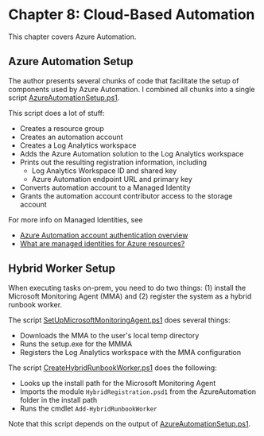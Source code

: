 # Chapter 8: Cloud-Based Automation
This chapter covers Azure Automation.

## Azure Automation Setup
The author presents several chunks of code that facilitate the setup of components used by Azure Automation. I combined all chunks into a single script [AzureAutomationSetup.ps1](AzureAutomationSetup.ps1). 

This script does a lot of stuff:  
- Creates a resource group
- Creates an automation account
- Creates a Log Analytics workspace
- Adds the Azure Automation solution to the Log Analytics workspace
- Prints out the resulting registration information, including
  - Log Analytics Workspace ID and shared key
  - Azure Automation endpoint URL and primary key
- Converts automation account to a Managed Identity
- Grants the automation account contributor access to the storage account

For more info on Managed Identities, see
- [Azure Automation account authentication overview](https://docs.microsoft.com/en-us/azure/automation/automation-security-overview?WT.mc_id=Portal-Microsoft_Azure_Automation#managed-identities-preview)
- [What are managed identities for Azure resources?](https://docs.microsoft.com/en-us/azure/automation/automation-security-overview?WT.mc_id=Portal-Microsoft_Azure_Automation#managed-identities-preview)

## Hybrid Worker Setup
When executing tasks on-prem, you need to do two things: (1) install the Microsoft Monitoring Agent (MMA) and (2) register the system as a hybrid runbook worker.

The script [SetUpMicrosoftMonitoringAgent.ps1](SetUpMicrosoftMonitoringAgent.ps1) does several things:
- Downloads the MMA to the user's local temp directory
- Runs the setup.exe for the MMMA
- Registers the Log Analytics workspace with the MMA configuration

The script [CreateHybridRunbookWorker.ps1](CreateHybridRunbookWorker.ps1) does the following:
- Looks up the install path for the Microsoft Monitoring Agent
- Imports the module `HybridRegistration.psd1` from the AzureAutomation folder in the install path
- Runs the cmdlet `Add-HybridRunbookWorker`

Note that this script depends on the output of [AzureAutomationSetup.ps1](AzureAutomationSetup.ps1).


